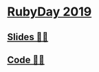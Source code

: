 # [RubyDay 2019](http://2019.rubyday.it)

## [Slides 👨‍🎨](https://github.com/elia/rubyday-2019/tree/presentation)
## [Code 👨‍💻](https://github.com/elia/rubyday-2019/tree/code)
